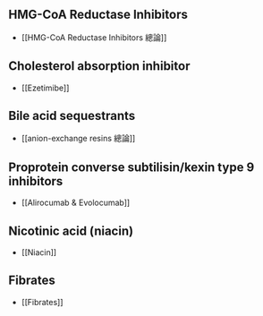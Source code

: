 ## HMG-CoA Reductase Inhibitors 
- [[HMG-CoA Reductase Inhibitors 總論]]
## Cholesterol absorption inhibitor 
- [[Ezetimibe]]
## Bile acid sequestrants 
- [[anion-exchange resins 總論]]
## Proprotein converse subtilisin/kexin type 9 inhibitors 
- [[Alirocumab & Evolocumab]]
## Nicotinic acid (niacin)
- [[Niacin]]
## Fibrates
- [[Fibrates]]
